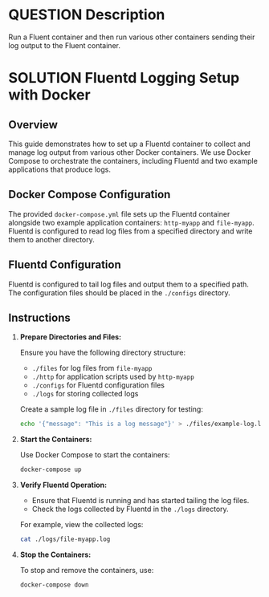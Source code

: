 # QUESTION Description
Run a Fluent container and then run various other containers sending their log output to the Fluent container.


# SOLUTION Fluentd Logging Setup with Docker

## Overview

This guide demonstrates how to set up a Fluentd container to collect and manage log output from various other Docker containers. We use Docker Compose to orchestrate the containers, including Fluentd and two example applications that produce logs.

## Docker Compose Configuration

The provided `docker-compose.yml` file sets up the Fluentd container alongside two example application containers: `http-myapp` and `file-myapp`. Fluentd is configured to read log files from a specified directory and write them to another directory.


## Fluentd Configuration

Fluentd is configured to tail log files and output them to a specified path. The configuration files should be placed in the `./configs` directory.


## Instructions

1. **Prepare Directories and Files:**

   Ensure you have the following directory structure:
   - `./files` for log files from `file-myapp`
   - `./http` for application scripts used by `http-myapp`
   - `./configs` for Fluentd configuration files
   - `./logs` for storing collected logs

   Create a sample log file in `./files` directory for testing:
   
   ```bash
   echo '{"message": "This is a log message"}' > ./files/example-log.log
   ```

2. **Start the Containers:**

   Use Docker Compose to start the containers:
   
   ```bash
   docker-compose up
   ```

3. **Verify Fluentd Operation:**

   - Ensure that Fluentd is running and has started tailing the log files.
   - Check the logs collected by Fluentd in the `./logs` directory.

   For example, view the collected logs:

   ```bash
   cat ./logs/file-myapp.log
   ```

4. **Stop the Containers:**

   To stop and remove the containers, use:

   ```bash
   docker-compose down
   ```
